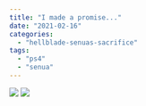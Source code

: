 ```yaml
---
title: "I made a promise..."
date: "2021-02-16"
categories: 
  - "hellblade-senuas-sacrifice"
tags: 
  - "ps4"
  - "senua"
---
```


[![](images/Hellblade_-Senuas-Sacrifice™_20210216223026-576x1024.jpg)](images/Hellblade_-Senuas-Sacrifice™_20210216223026-scaled-1.jpg)
[![](images/Hellblade_-Senuas-Sacrifice™_20210216223026-576x1024.jpg)](images/Hellblade_-Senuas-Sacrifice™_20210216223026-scaled-1.jpg)

